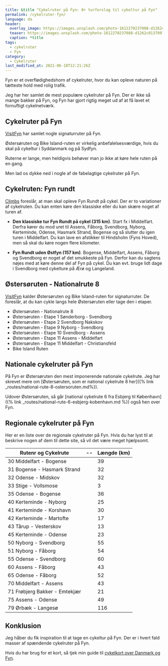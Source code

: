 ```yaml
---
title: &title "Cykelruter på Fyn: 8+ turforslag til cykeltur på Fyn"
permalink: /cykelruter-fyn/
language: da
header:
  overlay_image: https://images.unsplash.com/photo-1612270237088-d1262c013709?ixid=MnwxMjA3fDB8MHxwaG90by1wYWdlfHx8fGVufDB8fHx8&ixlib=rb-1.2.1&auto=format&fit=crop&w=1920&q=80
  teaser: https://images.unsplash.com/photo-1612270237088-d1262c013709?ixid=MnwxMjA3fDB8MHxwaG90by1wYWdlfHx8fGVufDB8fHx8&ixlib=rb-1.2.1&auto=format&fit=crop&w=400&q=80
  caption: *title
tags:
  - cykelruter
  - Fyn
category:
  - Cykelruter
last_modified_at: 2021-06-18T12:21:26Z
---
```


Fyn er et overflødighedshorn af cykelruter, hvor du kan opleve naturen på tætteste hold med rolig trafik.

Jeg har her samlet de mest populære cykelruter på Fyn. Der er ikke så mange bakker på Fyn, og Fyn har gjort rigtig meget ud af at få lavet et fornuftigt cykelnetværk.

## Cykelruter på Fyn

[VisitFyn](https://www.visitfyn.dk/fyn/cykelferie/fynske-cykelruter) har samlet nogle signaturruter på Fyn.

Østersøruten og Bike Island-ruten er virkelig anbefalelsesværdige, hvis du skal på cykeltur i Syddanmark og på Sydfyn.

Ruterne er lange, men heldigvis behøver man jo ikke at køre hele ruten på en gang.

Men lad os dykke ned i nogle af de fabelagtige cykelruter på Fyn.
 
## Cykelruten: Fyn rundt

[Climbs](http://www.climbs.dk/officielle_cykelruter_fyn.htm) foreslår, at man skal opleve Fyn Rundt på cykel.
Der er to variationer af cykelruten. Du kan enten køre den klassiske eller du kan skære noget af turen af.

- **Den klassiske tur Fyn Rundt på cykel (315 km)**. Start fx i Middelfart. Derfra kører du mod uret til Assens, Fåborg, Svendborg, Nyborg, Kerteminde, Odense, Hasmark Strand, Bogense og så slutter du igen turen i Middelfart. Du kan lave en afstikker til Hindsholm (Fyns Hoved), men så skal du køre nogen flere kilometer.

- **Fyn Rundt uden Østfyn (157 km)**. Bogense, Middelfart, Assens, Fåborg og Svendborg er noget af det smukkeste på Fyn. Derfor kan du sagtens nøjes med at køre denne del af Fyn på cykel. Du kan evt. bruge lidt dage i Svendborg med cykelture på Ærø og Langeland.

## Østersøruten - Nationalrute 8

[VisitFyn](https://www.visitfyn.dk/fyn/cykelferie/fynske-cykelruter) kalder Østersøruten og Bike Island-ruten for signaturruter. De foreslår, at du kan cykle langs hele Østersøruten eller tage den i etaper.

- Østersøruten - Nationalrute 8
- Østersøruten - Etape 1 Sønderborg - Svendborg
- Østersøruten - Etape 2 Svendborg Nakskov
- Østersøruten - Etape 9 Nyborg - Svendborg
- Østersøruten - Etape 10 Svendborg - Assens
- Østersøruten - Etape 11 Assens - Middelfart
- Østersøruten - Etape 11 Middelfart - Christiansfeld
- Bike Island Ruten

## Nationale cykelruter på Fyn

På Fyn er Østersøruten den mest imponerende nationale cykelrute. Jeg har skrevet mere om [Østersøruten, som er national cykelrute 8 her]({% link _routes/national-rute-8-ostersoruten.md%}).

Udover Østersøruten, så går [national cykelrute 6 fra Esbjerg til København]({% link _routes/national-rute-6-esbjerg-kobenhavn.md %}) også hen over Fyn.

## Regionale cykelruter på Fyn

Her er en liste over de regionale cykelruter på Fyn. Hvis du har lyst til at beskrive nogen af dem til dette site, så vil det være meget hjælpsomt.

|Rutenr og Cykelrute |--| Længde (km) |
|-------------------------------|--|-----|
| 30 Middelfart - Bogense       |  | 39  |
| 31 Bogense - Hasmark Strand   |  | 32  |
| 32 Odense - Midskov           |  | 32  |
| 33 Stige - Vollsmose          |  | 3   |
| 35 Odense - Bogense           |  | 36  |
| 40 Kerteminde - Nyborg        |  | 25  |
| 41 Kerteminde - Korshavn      |  | 30  |
| 42 Kerteminde - Martofte      |  | 17  |
| 43 Tårup - Vesterskov         |  | 13  |
| 45 Kerteminde - Odense        |  | 23  |
| 50 Nyborg - Svendborg         |  | 55  |
| 51 Nyborg - Fåborg            |  | 54  |
| 55 Odense - Svendborg         |  | 60  |
| 60 Assens - Fåborg            |  | 43  |
| 65 Odense - Fåborg            |  | 52  |
| 70 Middelfart - Assens        |  | 43  |
| 71 Frøbjerg Bakker - Emtekjær |  | 21  |
| 75 Assens - Odense            |  | 49  |
| 79 Ørbæk - Langesø            |  | 116 |

## Konklusion

Jeg håber du fik inspiration til at tage en cykeltur på Fyn. Der er i hvert fald masser af spændende cykelruter på Fyn.

Hvis du har brug for et kort, så tjek min guide til [cykelkort over Danmark og Fyn](/cykelkort/).
